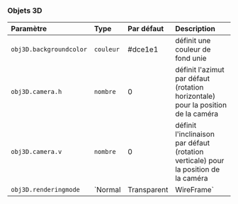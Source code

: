 ### Objets 3D

| Paramètre                | Type     | Par défaut | Description |
|:--------------------------------- |:---------|:-----------|:------------|
| `obj3D.backgroundcolor`           | `couleur`| #dce1e1    | définit une couleur de fond unie |
| `obj3D.camera.h`                  | `nombre` | 0          | définit l'azimut par défaut (rotation horizontale) pour la position de la caméra |
| `obj3D.camera.v`                  | `nombre` | 0          | définit l'inclinaison par défaut (rotation verticale) pour la position de la caméra|
| `obj3D.renderingmode`             | `Normal|Transparent|WireFrame`  | Normal     | définit le mode de rendu de l'objet |
